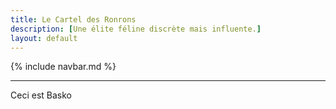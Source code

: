 ```yaml
---
title: Le Cartel des Ronrons
description: [Une élite féline discrète mais influente.]
layout: default
---
```


{% include navbar.md %}

---

Ceci est Basko
